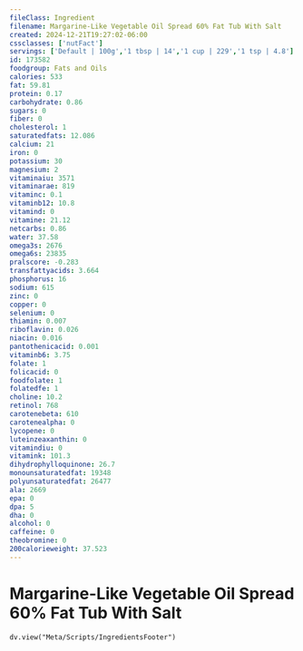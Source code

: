 ```yaml
---
fileClass: Ingredient
filename: Margarine-Like Vegetable Oil Spread 60% Fat Tub With Salt
created: 2024-12-21T19:27:02-06:00
cssclasses: ['nutFact']
servings: ['Default | 100g','1 tbsp | 14','1 cup | 229','1 tsp | 4.8']
id: 173582
foodgroup: Fats and Oils
calories: 533
fat: 59.81
protein: 0.17
carbohydrate: 0.86
sugars: 0
fiber: 0
cholesterol: 1
saturatedfats: 12.086
calcium: 21
iron: 0
potassium: 30
magnesium: 2
vitaminaiu: 3571
vitaminarae: 819
vitaminc: 0.1
vitaminb12: 10.8
vitamind: 0
vitamine: 21.12
netcarbs: 0.86
water: 37.58
omega3s: 2676
omega6s: 23835
pralscore: -0.283
transfattyacids: 3.664
phosphorus: 16
sodium: 615
zinc: 0
copper: 0
selenium: 0
thiamin: 0.007
riboflavin: 0.026
niacin: 0.016
pantothenicacid: 0.001
vitaminb6: 3.75
folate: 1
folicacid: 0
foodfolate: 1
folatedfe: 1
choline: 10.2
retinol: 768
carotenebeta: 610
carotenealpha: 0
lycopene: 0
luteinzeaxanthin: 0
vitamindiu: 0
vitamink: 101.3
dihydrophylloquinone: 26.7
monounsaturatedfat: 19348
polyunsaturatedfat: 26477
ala: 2669
epa: 0
dpa: 5
dha: 0
alcohol: 0
caffeine: 0
theobromine: 0
200calorieweight: 37.523
---
```


# Margarine-Like Vegetable Oil Spread 60% Fat Tub With Salt

```dataviewjs
dv.view("Meta/Scripts/IngredientsFooter")
```